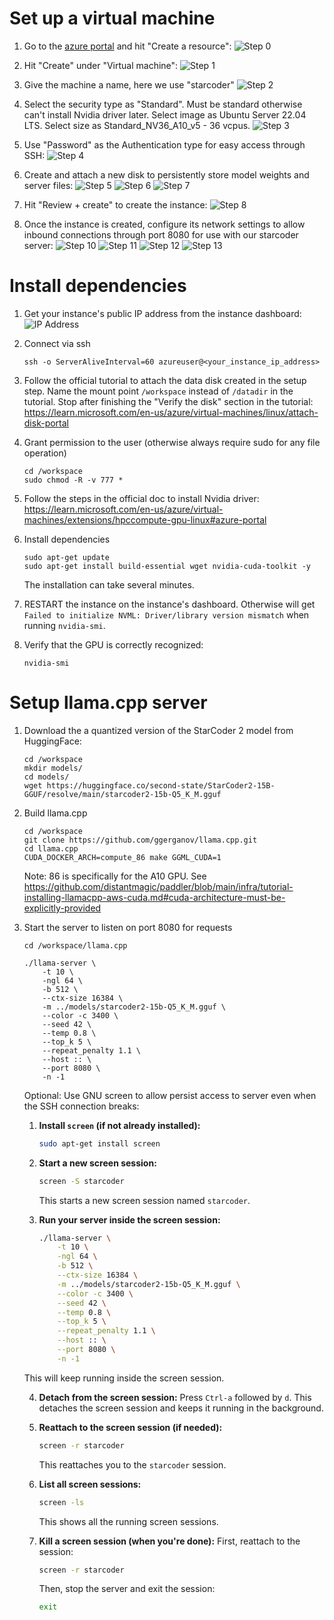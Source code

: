 
# Set up a virtual machine

1. Go to the [azure portal](portal.azure.com) and hit "Create a resource":
![Step 0](images/0_create_a_resource.png)

2. Hit "Create" under "Virtual machine":
![Step 1](images/1_virtual_machine_create.png)

3. Give the machine a name, here we use "starcoder"
![Step 2](images/2_virtual_machine_name.png)

4. Select the security type as "Standard". Must be standard otherwise can't install Nvidia driver later. Select image as Ubuntu Server 22.04 LTS. Select size as Standard_NV36_A10_v5 - 36 vcpus.
![Step 3](images/3_virtual_machine_security_type_image_size.png)

5. Use "Password" as the Authentication type for easy access through SSH:
![Step 4](images/4_virtual_machine_authentication_type.png)

6. Create and attach a new disk to persistently store model weights and server files:
![Step 5](images/5_virtual_machine_create_and_attach_a_new_disk.png)
![Step 6](images/6_virtual_machine_create_a_new_disk_change_size.png)
![Step 7](images/7_virtual_machine_select_a_disk_size.png)

7. Hit "Review + create" to create the instance:
![Step 8](images/8_virtual_machine_review_and_create.png)

8. Once the instance is created, configure its network settings to allow inbound connections through port 8080 for use with our starcoder server:
![Step 10](images/10_virtual_machine_network_settings.png)
![Step 11](images/11_virtual_machine_create_port_rule.png)
![Step 12](images/12_virtual_machine_inbound_port_rule.png)
![Step 13](images/13_virtual_machine_add_inbound_security_rule.png)

# Install dependencies

1. Get your instance's public IP address from the instance dashboard:
![IP Address](images/9_virtual_machine_public_ip_address.png)

2. Connect via ssh
    ```
    ssh -o ServerAliveInterval=60 azureuser@<your_instance_ip_address>
    ```

3. Follow the official tutorial to attach the data disk created in the setup step. Name the mount point `/workspace` instead of `/datadir` in the tutorial. Stop after finishing the "Verify the disk" section in the tutorial:
https://learn.microsoft.com/en-us/azure/virtual-machines/linux/attach-disk-portal

4. Grant permission to the user (otherwise always require sudo for any file operation)
    ```
    cd /workspace
    sudo chmod -R -v 777 *
    ```

5. Follow the steps in the official doc to install Nvidia driver:
    https://learn.microsoft.com/en-us/azure/virtual-machines/extensions/hpccompute-gpu-linux#azure-portal

6. Install dependencies
    ```
    sudo apt-get update
    sudo apt-get install build-essential wget nvidia-cuda-toolkit -y
    ```
    The installation can take several minutes.

7. RESTART the instance on the instance's dashboard. Otherwise will get `Failed to initialize NVML: Driver/library version mismatch` when running `nvidia-smi`.

8. Verify that the GPU is correctly recognized:
    ```
    nvidia-smi
    ```

# Setup llama.cpp server
1. Download the a quantized version of the StarCoder 2 model from HuggingFace:
    ```
    cd /workspace
    mkdir models/
    cd models/
    wget https://huggingface.co/second-state/StarCoder2-15B-GGUF/resolve/main/starcoder2-15b-Q5_K_M.gguf
    ```
2. Build llama.cpp
    ```
    cd /workspace
    git clone https://github.com/ggerganov/llama.cpp.git
    cd llama.cpp
    CUDA_DOCKER_ARCH=compute_86 make GGML_CUDA=1
    ```

    Note: 86 is specifically for the A10 GPU. See https://github.com/distantmagic/paddler/blob/main/infra/tutorial-installing-llamacpp-aws-cuda.md#cuda-architecture-must-be-explicitly-provided

3. Start the server to listen on port 8080 for requests
    ```
    cd /workspace/llama.cpp

    ./llama-server \
        -t 10 \
        -ngl 64 \
        -b 512 \
        --ctx-size 16384 \
        -m ../models/starcoder2-15b-Q5_K_M.gguf \
        --color -c 3400 \
        --seed 42 \
        --temp 0.8 \
        --top_k 5 \
        --repeat_penalty 1.1 \
        --host :: \
        --port 8080 \
        -n -1
    ```

    Optional: Use GNU screen to allow persist access to server even when the SSH connection breaks:

    1. **Install `screen` (if not already installed):**
        ```sh
        sudo apt-get install screen
        ```

    2. **Start a new screen session:**
        ```sh
        screen -S starcoder
        ```
        This starts a new screen session named `starcoder`.

    3. **Run your server inside the screen session:**
        ```sh
        ./llama-server \
            -t 10 \
            -ngl 64 \
            -b 512 \
            --ctx-size 16384 \
            -m ../models/starcoder2-15b-Q5_K_M.gguf \
            --color -c 3400 \
            --seed 42 \
            --temp 0.8 \
            --top_k 5 \
            --repeat_penalty 1.1 \
            --host :: \
            --port 8080 \
            -n -1
        ```
    This will keep running inside the screen session.

    4. **Detach from the screen session:**
        Press `Ctrl-a` followed by `d`. This detaches the screen session and keeps it running in the background.

    5. **Reattach to the screen session (if needed):**
        ```sh
        screen -r starcoder
        ```
        This reattaches you to the `starcoder` session.

    6. **List all screen sessions:**
        ```sh
        screen -ls
        ```
        This shows all the running screen sessions.

    8. **Kill a screen session (when you're done):**
        First, reattach to the session:
        ```sh
        screen -r starcoder
        ```
        Then, stop the server and exit the session:
        ```sh
        exit
        ```